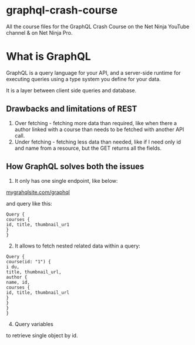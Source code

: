 # graphql-crash-course

All the course files for the GraphQL Crash Course on the Net Ninja YouTube channel &amp; on Net Ninja Pro.

# What is GraphQL

GraphQL is a query language for your API, and a server-side runtime for executing queries using a type system you define for your data.

It is a layer between client side queries and database.

## Drawbacks and limitations of REST

1. Over fetching - fetching more data than required, like when there a author linked with a course than needs to be fetched with another API call.
2. Under fetching - fetching less data than needed, like if I need only id and name from a resource, but the GET returns all the fields.

## How GraphQL solves both the issues

1. It only has one single endpoint, like below:

<ins>mygrahqlsite.com/graphql</ins>

and query like this:

```
Query {
courses {
id, title, thumbnail_ur1
}
}
```

2. It allows to fetch nested related data within a query:

```
Query {
course(id: "1") {
i du,
title, thumbnail_url,
author {
name, id,
courses {
id, title, thumbnail_url
}
}
}
}
```

4. Query variables

to retrieve single object by id.
